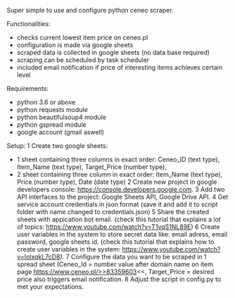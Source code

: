 Super simple to use and configure python ceneo scraper.

Functionalities:
- checks current lowest item price on ceneo.pl
- configuration is made via google sheets
- scraped data is collected in google sheets (no data base required)
- scraping can be scheduled by task scheduler
- included email notification if price of interesting items achieves certain level 

Requirements:
- python 3.6 or above
- python requests module
- python  beautifulsoup4 module
- python gspread module
- google account (gmail aswell)

Setup:
1 Create two google sheets: 
- 1 sheet containing  three columns in exact order: Ceneo_ID (text type), Item_Name (text type), Target_Price (number type), 
- 2 sheet containing  three column in exact order: Item_Name (text type), Price (number type), Date (date type)
2 Create new project in google developers console: https://console.developers.google.com.
3 Add two API interfaces to the project: Google Sheets API, Google Drive API.
4 Get service account credentials in json format (save it and add it to script folder with name changed to credentials.json)
5 Share the created sheets with appication bot email.
(check this tutorial that explains a lot of topics: https://www.youtube.com/watch?v=T1vqS1NL89E)
6 Create user variables in the system to store secret data like: email adress, email password, google sheets id.
(check this tutorial that explains how to create user variables in the system: https://www.youtube.com/watch?v=IolxqkL7cD8).
7 Configure the data you want to be scraped in 1 spread sheet (Ceneo_Id = number value after domain name on item page https://www.ceneo.pl/>>83359603<<, Target_Price = desired price also triggers email notification.
8 Adjust the script in config.py to met your expectations.
